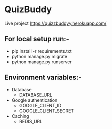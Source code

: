 # QuizBuddy
Live project
https://quizzbuddyy.herokuapp.com/

## For local setup run:-
* pip install -r requirements.txt
* python manage.py migrate
* python manage.py runserver

## Environment variables:-
* Database
  * DATABASE_URL
* Google authentication
  * GOOGLE_CLIENT_ID
  * GOOGLE_CLIENT_SECRET
* Caching
  * REDIS_URL


